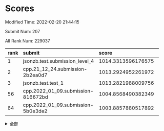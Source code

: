 # Scores

Modified Time: 2022-02-20 21:44:15

Submit Num: 207

All Rank Num: 229037

| rank |               submit               |       score        |       sigma        | pk_num |
| :--- | :--------------------------------- | :----------------- | :----------------- | :----- |
| 1    | jsonzb.test.submission_level_4     | 1014.3313596176575 | 0.8513168350710106 | 4424   |
| 2    | cpp.21_12_24.submission-2b2ea0d7   | 1013.2924952261972 | 0.795762185558969  | 4426   |
| 3    | jsonzb.test.test_1                 | 1013.2821988009756 | 0.794440409628851  | 4429   |
| 56   | cpp.2022_01_09.submission-816672bd | 1004.8568490382349 | 0.716501232340075  | 4424   |
| 64   | cpp.2022_01_09.submission-5b0e3de2 | 1003.8857880517892 | 0.7295092132851317 | 4428   |


<details>
<summary>全部</summary>

| rank |                 submit                 |       score        |       sigma        | pk_num |
| :--- | :------------------------------------- | :----------------- | :----------------- | :----- |
| 1    | jsonzb.test.submission_level_4         | 1014.3313596176575 | 0.8513168350710106 | 4424   |
| 2    | cpp.21_12_24.submission-2b2ea0d7       | 1013.2924952261972 | 0.795762185558969  | 4426   |
| 3    | jsonzb.test.test_1                     | 1013.2821988009756 | 0.794440409628851  | 4429   |
| 4    | gobigger.level_3.submission_level_3_9  | 1011.4133504498147 | 0.7557598437294257 | 4431   |
| 5    | gobigger.level_3.submission_level_3_4  | 1011.2464509082284 | 0.7600508782506725 | 4418   |
| 6    | gobigger.level_3.submission_level_3_22 | 1011.0524431741142 | 0.7579450711399467 | 4423   |
| 7    | gobigger.level_3.submission_level_3_44 | 1010.9992052630788 | 0.7724668647372384 | 4427   |
| 8    | gobigger.level_3.submission_level_3_31 | 1010.8954858178187 | 0.7459213176538011 | 4428   |
| 9    | gobigger.level_3.submission_level_3_46 | 1010.797348340087  | 0.7890293806603408 | 4430   |
| 10   | gobigger.level_3.submission_level_3_0  | 1010.7649305392076 | 0.8073468252503367 | 4423   |
| 11   | gobigger.level_3.submission_level_3_1  | 1010.7313043587325 | 0.7751335410062561 | 4423   |
| 12   | gobigger.level_3.submission_level_3_32 | 1010.7198252320236 | 0.7547399535885346 | 4425   |
| 13   | gobigger.level_3.submission_level_3_42 | 1010.648923598844  | 0.7827535872900613 | 4433   |
| 14   | gobigger.level_3.submission_level_3_11 | 1010.6164372713605 | 0.7548550597381414 | 4422   |
| 15   | gobigger.level_3.submission_level_3_14 | 1010.5779962558919 | 0.7750773506443397 | 4432   |
| 16   | gobigger.level_3.submission_level_3_33 | 1010.5477840487928 | 0.7694380904358221 | 4429   |
| 17   | gobigger.level_3.submission_level_3_28 | 1010.5283104836515 | 0.7481357637930095 | 4426   |
| 18   | gobigger.level_3.submission_level_3_2  | 1010.4821040406073 | 0.758544792198158  | 4427   |
| 19   | gobigger.level_3.submission_level_3_29 | 1010.4594564176055 | 0.7659111574278259 | 4429   |
| 20   | gobigger.level_3.submission_level_3_19 | 1010.4430852760376 | 0.7840319309779489 | 4430   |
| 21   | gobigger.level_3.submission_level_3_40 | 1010.393039044144  | 0.7540923547368734 | 4430   |
| 22   | gobigger.level_3.submission_level_3_48 | 1010.2838418757137 | 0.771945879984697  | 4422   |
| 23   | gobigger.level_3.submission_level_3_17 | 1010.2112989876299 | 0.737067141569588  | 4423   |
| 24   | gobigger.level_3.submission_level_3_8  | 1010.1521940090922 | 0.7749885988982683 | 4422   |
| 25   | gobigger.level_3.submission_level_3_18 | 1010.1323182138572 | 0.7610119019617431 | 4427   |
| 26   | gobigger.level_3.submission_level_3_35 | 1010.0895102309528 | 0.7756673898923219 | 4424   |
| 27   | gobigger.level_3.submission_level_3_37 | 1010.0741340927635 | 0.7694261089952057 | 4424   |
| 28   | gobigger.level_3.submission_level_3_15 | 1010.0673660801829 | 0.7548265172431441 | 4425   |
| 29   | gobigger.level_3.submission_level_3_43 | 1010.0483739893431 | 0.7826111265539912 | 4430   |
| 30   | gobigger.level_3.submission_level_3_26 | 1009.9586498966697 | 0.7680851974831835 | 4431   |
| 31   | gobigger.level_3.submission_level_3_30 | 1009.9578367111997 | 0.7628105482550874 | 4421   |
| 32   | gobigger.level_3.submission_level_3_39 | 1009.8597928363781 | 0.7681876855653603 | 4426   |
| 33   | gobigger.level_3.submission_level_3_38 | 1009.840236530761  | 0.7913874599865951 | 4425   |
| 34   | gobigger.level_3.submission_level_3_25 | 1009.8197821865166 | 0.7492134266626563 | 4427   |
| 35   | gobigger.level_3.submission_level_3_6  | 1009.7765419373693 | 0.754968362458676  | 4423   |
| 36   | gobigger.level_3.submission_level_3_27 | 1009.7515876069741 | 0.7396360834777684 | 4425   |
| 37   | gobigger.level_3.submission_level_3_10 | 1009.7308980899563 | 0.7559428064645489 | 4426   |
| 38   | gobigger.level_3.submission_level_3_3  | 1009.7126346961807 | 0.7477805568018643 | 4430   |
| 39   | gobigger.level_3.submission_level_3_47 | 1009.6581460184136 | 0.7364975199140084 | 4425   |
| 40   | gobigger.level_3.submission_level_3_5  | 1009.6511300445846 | 0.7680271134333173 | 4427   |
| 41   | gobigger.level_3.submission_level_3_24 | 1009.6262510483175 | 0.7724403523519253 | 4426   |
| 42   | gobigger.level_3.submission_level_3_16 | 1009.4810869955395 | 0.7590559171945551 | 4430   |
| 43   | gobigger.level_3.submission_level_3_13 | 1009.4246933000524 | 0.7547123437956617 | 4424   |
| 44   | gobigger.level_3.submission_level_3_36 | 1009.1706640228831 | 0.7461642219178347 | 4427   |
| 45   | gobigger.level_3.submission_level_3_34 | 1008.9993601715067 | 0.7362121354307194 | 4422   |
| 46   | gobigger.level_3.submission_level_3_49 | 1008.8415905910527 | 0.7535929999322333 | 4429   |
| 47   | gobigger.level_3.submission_level_3_41 | 1008.8250098225321 | 0.7595216909503235 | 4423   |
| 48   | gobigger.level_3.submission_level_3_20 | 1008.6225524423927 | 0.7384336031202215 | 4424   |
| 49   | gobigger.level_3.submission_level_3_23 | 1008.485121932536  | 0.751001939449394  | 4425   |
| 50   | gobigger.level_3.submission_level_3_21 | 1008.4536220705103 | 0.7353976023591965 | 4427   |
| 51   | gobigger.level_3.submission_level_3_45 | 1008.3713432844106 | 0.7657331410520981 | 4423   |
| 52   | gobigger.level_3.submission_level_3_12 | 1008.1441722455861 | 0.7497792569763838 | 4427   |
| 53   | gobigger.level_3.submission_level_3_7  | 1007.939717061651  | 0.7370177713414391 | 4423   |
| 54   | gobigger.level_1.submission_level_1_2  | 1005.7189467478541 | 0.7285495465823697 | 4428   |
| 55   | gobigger.level_1.submission_level_1_31 | 1004.9592977653527 | 0.7374895106819459 | 4427   |
| 56   | cpp.2022_01_09.submission-816672bd     | 1004.8568490382349 | 0.716501232340075  | 4424   |
| 57   | gobigger.level_1.submission_level_1_41 | 1004.7941450839551 | 0.7208737750966048 | 4425   |
| 58   | gobigger.level_1.submission_level_1_43 | 1004.5267230323966 | 0.7343376495685339 | 4423   |
| 59   | gobigger.level_1.submission_level_1_47 | 1004.2477199277408 | 0.7116257455876368 | 4425   |
| 60   | gobigger.level_1.submission_level_1_6  | 1004.0220051790394 | 0.7247119066780451 | 4423   |
| 61   | gobigger.level_1.submission_level_1_4  | 1004.0103195019217 | 0.7229811642061978 | 4427   |
| 62   | gobigger.level_1.submission_level_1_44 | 1003.9668020500546 | 0.7150726901264948 | 4424   |
| 63   | gobigger.level_1.submission_level_1_15 | 1003.9320956218803 | 0.7164138711929089 | 4425   |
| 64   | cpp.2022_01_09.submission-5b0e3de2     | 1003.8857880517892 | 0.7295092132851317 | 4428   |
| 65   | gobigger.level_1.submission_level_1_11 | 1003.8750331943974 | 0.7236233039234228 | 4425   |
| 66   | gobigger.level_1.submission_level_1_26 | 1003.8740507162382 | 0.7263390493618492 | 4428   |
| 67   | gobigger.level_1.submission_level_1_16 | 1003.751868696799  | 0.711815713741686  | 4428   |
| 68   | gobigger.level_1.submission_level_1_5  | 1003.6728484779293 | 0.7233415193837955 | 4424   |
| 69   | gobigger.level_1.submission_level_1_18 | 1003.6244773914359 | 0.7239081730367466 | 4431   |
| 70   | gobigger.level_1.submission_level_1_8  | 1003.4723170914639 | 0.7259784867317322 | 4422   |
| 71   | gobigger.level_1.submission_level_1_37 | 1003.447141363248  | 0.7185978082962515 | 4425   |
| 72   | gobigger.level_1.submission_level_1_42 | 1003.34002594744   | 0.713383763440056  | 4430   |
| 73   | gobigger.level_1.submission_level_1_13 | 1003.330139149493  | 0.711285009451594  | 4429   |
| 74   | gobigger.level_1.submission_level_1_46 | 1003.3282402381404 | 0.715817345472751  | 4425   |
| 75   | gobigger.level_1.submission_level_1_48 | 1003.2521471421564 | 0.7116963548643002 | 4426   |
| 76   | gobigger.level_1.submission_level_1_40 | 1003.2362391407202 | 0.7156099629973708 | 4424   |
| 77   | gobigger.level_1.submission_level_1_21 | 1003.2357528670376 | 0.703118998181004  | 4427   |
| 78   | gobigger.level_1.submission_level_1_22 | 1003.2271133168847 | 0.7164028685983158 | 4427   |
| 79   | gobigger.level_1.submission_level_1_32 | 1003.1792173346084 | 0.7172872319209989 | 4423   |
| 80   | gobigger.level_1.submission_level_1_35 | 1003.157789983588  | 0.7175971484218846 | 4427   |
| 81   | gobigger.level_1.submission_level_1_45 | 1003.1514338226789 | 0.7089880734857293 | 4424   |
| 82   | gobigger.level_1.submission_level_1_14 | 1003.1475087241885 | 0.7178326722505657 | 4421   |
| 83   | gobigger.level_1.submission_level_1_10 | 1003.0738296659991 | 0.7270023106003223 | 4424   |
| 84   | gobigger.level_1.submission_level_1_17 | 1003.072946579016  | 0.7087481587686465 | 4422   |
| 85   | gobigger.level_1.submission_level_1_25 | 1002.980679123341  | 0.7123221282122454 | 4426   |
| 86   | gobigger.level_1.submission_level_1_39 | 1002.9465157618853 | 0.717186715575998  | 4428   |
| 87   | gobigger.level_1.submission_level_1_27 | 1002.9042637667476 | 0.7258441872739044 | 4425   |
| 88   | gobigger.level_1.submission_level_1_38 | 1002.8933703937245 | 0.7232704372610045 | 4424   |
| 89   | gobigger.level_1.submission_level_1_23 | 1002.8298888837696 | 0.7042502138162419 | 4429   |
| 90   | gobigger.level_1.submission_level_1_20 | 1002.8197308349861 | 0.7154718545000492 | 4427   |
| 91   | gobigger.level_1.submission_level_1_7  | 1002.8168447365665 | 0.7140503877465002 | 4420   |
| 92   | gobigger.level_1.submission_level_1_36 | 1002.7712450499926 | 0.7222898392851883 | 4432   |
| 93   | gobigger.level_1.submission_level_1_24 | 1002.7638460920684 | 0.7176941387038518 | 4427   |
| 94   | gobigger.level_1.submission_level_1_34 | 1002.7449210758148 | 0.7071817441510044 | 4424   |
| 95   | gobigger.level_1.submission_level_1_30 | 1002.7022359783061 | 0.7067002731455351 | 4424   |
| 96   | gobigger.level_1.submission_level_1_9  | 1002.6437594350305 | 0.712443230589393  | 4423   |
| 97   | gobigger.level_1.submission_level_1_12 | 1002.6306378378491 | 0.7138305088752162 | 4424   |
| 98   | gobigger.level_1.submission_level_1_0  | 1002.6120255772055 | 0.7207337245439258 | 4423   |
| 99   | gobigger.level_1.submission_level_1_33 | 1002.5279396902208 | 0.7127783923333622 | 4426   |
| 100  | gobigger.level_1.submission_level_1_3  | 1002.5167224493628 | 0.7109923264939092 | 4427   |
| 101  | gobigger.level_1.submission_level_1_49 | 1002.3404725946033 | 0.7126932973430118 | 4429   |
| 102  | gobigger.level_1.submission_level_1_19 | 1002.3231233905145 | 0.7087321112599965 | 4424   |
| 103  | gobigger.level_1.submission_level_1_29 | 1002.1261747660734 | 0.704034665115901  | 4420   |
| 104  | gobigger.level_1.submission_level_1_28 | 1001.2831043831593 | 0.7126496577011067 | 4426   |
| 105  | gobigger.level_1.submission_level_1_1  | 1001.1270950185093 | 0.7094353140016695 | 4426   |
| 106  | gobigger.random.submission_random_12   | 997.4597609204897  | 0.7094145767811117 | 4428   |
| 107  | gobigger.random.submission_random_10   | 997.4310999530575  | 0.6981903366502606 | 4425   |
| 108  | gobigger.random.submission_random_29   | 997.0278725782425  | 0.7021505957261274 | 4426   |
| 109  | gobigger.random.submission_random_28   | 996.9540059145677  | 0.7129603643191961 | 4425   |
| 110  | gobigger.random.submission_random_22   | 996.8363370729905  | 0.7114124040368395 | 4421   |
| 111  | gobigger.random.submission_random_8    | 996.672128662522   | 0.7029540160794274 | 4427   |
| 112  | gobigger.random.submission_random_15   | 996.5630267856322  | 0.6962470993709046 | 4426   |
| 113  | gobigger.random.submission_random_1    | 996.4295498181574  | 0.7049157953861073 | 4425   |
| 114  | gobigger.random.submission_random_5    | 996.3736266107287  | 0.7054142663805367 | 4429   |
| 115  | gobigger.random.submission_random_33   | 996.3560428349575  | 0.7139151228128803 | 4422   |
| 116  | gobigger.random.submission_random_11   | 996.2500221155871  | 0.7196770121172155 | 4422   |
| 117  | gobigger.random.submission_random_24   | 996.2472364648452  | 0.7131381185414147 | 4420   |
| 118  | gobigger.random.submission_random_17   | 996.229195158529   | 0.7053929735690307 | 4426   |
| 119  | gobigger.random.submission_random_49   | 996.2289369426743  | 0.693555575541123  | 4424   |
| 120  | gobigger.random.submission_random_23   | 996.2084580303622  | 0.7003545447026283 | 4428   |
| 121  | gobigger.random.submission_random_30   | 996.1788477328058  | 0.707431571408371  | 4422   |
| 122  | gobigger.random.submission_random_43   | 996.0655299897128  | 0.7252427012708753 | 4425   |
| 123  | gobigger.random.submission_random_32   | 996.0497464901399  | 0.7232111448775876 | 4426   |
| 124  | gobigger.random.submission_random_19   | 996.0493618834804  | 0.7035866370787822 | 4429   |
| 125  | gobigger.random.submission_random_25   | 996.0423273396632  | 0.7100292510647768 | 4430   |
| 126  | gobigger.random.submission_random_46   | 995.9755786129977  | 0.720043836608955  | 4426   |
| 127  | gobigger.random.submission_random_47   | 995.9343697267373  | 0.7135696348709439 | 4424   |
| 128  | gobigger.random.submission_random_18   | 995.8933446530117  | 0.7097123175757436 | 4430   |
| 129  | gobigger.random.submission_random_44   | 995.8752187369458  | 0.7109795526984718 | 4430   |
| 130  | gobigger.random.submission_random_45   | 995.8634619510236  | 0.7202382317225259 | 4429   |
| 131  | gobigger.random.submission_random_38   | 995.8499351302384  | 0.717276438177931  | 4425   |
| 132  | gobigger.random.submission_random_36   | 995.8055480413233  | 0.7069286926652643 | 4424   |
| 133  | gobigger.random.submission_random_31   | 995.7556143215515  | 0.7170730325946444 | 4419   |
| 134  | gobigger.random.submission_random_26   | 995.7450818945072  | 0.7086429778456982 | 4428   |
| 135  | gobigger.random.submission_random_42   | 995.7104787559923  | 0.7102156093492746 | 4427   |
| 136  | gobigger.random.submission_random_27   | 995.6982639237561  | 0.7037592303554343 | 4430   |
| 137  | gobigger.random.submission_random_9    | 995.6908079430742  | 0.7107549707516942 | 4426   |
| 138  | gobigger.random.submission_random_13   | 995.6725297671175  | 0.7097771199964609 | 4429   |
| 139  | gobigger.random.submission_random_40   | 995.6411374705635  | 0.7127317131697252 | 4424   |
| 140  | gobigger.random.submission_random_16   | 995.6212594408239  | 0.7099507655277096 | 4422   |
| 141  | gobigger.random.submission_random_6    | 995.59112211383    | 0.7229730721389084 | 4428   |
| 142  | gobigger.random.submission_random_14   | 995.5533790757905  | 0.7106645013517624 | 4423   |
| 143  | gobigger.random.submission_random_37   | 995.4955454670171  | 0.7209399626521842 | 4428   |
| 144  | gobigger.random.submission_random_7    | 995.4256023413823  | 0.7043257428859986 | 4428   |
| 145  | gobigger.random.submission_random_0    | 995.3404705735944  | 0.696091072648266  | 4429   |
| 146  | gobigger.random.submission_random_21   | 995.3182358544394  | 0.7062002827291088 | 4424   |
| 147  | gobigger.random.submission_random_2    | 995.2923318961739  | 0.703201528475459  | 4428   |
| 148  | gobigger.random.submission_random_35   | 995.056342751129   | 0.7157673742799506 | 4424   |
| 149  | gobigger.random.submission_random_48   | 995.0114847637385  | 0.7109725801611375 | 4428   |
| 150  | gobigger.random.submission_random_20   | 994.9646197169438  | 0.7212625272927318 | 4425   |
| 151  | gobigger.random.submission_random_39   | 994.958854058764   | 0.7143953341968284 | 4423   |
| 152  | gobigger.random.submission_random_4    | 994.8397052945977  | 0.7256202186193469 | 4419   |
| 153  | gobigger.random.submission_random_3    | 994.8380301956206  | 0.7137412178175555 | 4420   |
| 154  | gobigger.random.submission_random_34   | 994.4842589358053  | 0.7083637733837417 | 4431   |
| 155  | gobigger.random.submission_random_41   | 994.3796640798782  | 0.7330314356760381 | 4431   |
| 156  | gobigger.level_2.submission_level_2_22 | 993.858341196505   | 0.7234657542223886 | 4430   |
| 157  | gobigger.level_2.submission_level_2_16 | 993.703187856722   | 0.7499143347759656 | 4432   |
| 158  | gobigger.level_2.submission_level_2_15 | 993.5742986977675  | 0.7249321155458252 | 4431   |
| 159  | gobigger.level_2.submission_level_2_30 | 993.5179802207961  | 0.7227134832078397 | 4429   |
| 160  | gobigger.level_2.submission_level_2_42 | 993.467094042723   | 0.7336769368549254 | 4427   |
| 161  | gobigger.level_2.submission_level_2_18 | 993.3504591111061  | 0.7335137516019943 | 4422   |
| 162  | gobigger.level_2.submission_level_2_47 | 993.3449879477566  | 0.7295393598156886 | 4426   |
| 163  | gobigger.level_2.submission_level_2_2  | 993.2900695219663  | 0.740263586052365  | 4427   |
| 164  | gobigger.level_2.submission_level_2_10 | 993.2247862606738  | 0.728239363698824  | 4426   |
| 165  | gobigger.level_2.submission_level_2_7  | 993.1403323937249  | 0.733197895301741  | 4423   |
| 166  | gobigger.level_2.submission_level_2_13 | 993.1369316424758  | 0.7313291545611516 | 4427   |
| 167  | gobigger.level_2.submission_level_2_33 | 993.0254855173959  | 0.7319641628131575 | 4426   |
| 168  | gobigger.level_2.submission_level_2_34 | 992.9841273597243  | 0.7380271205892246 | 4421   |
| 169  | gobigger.level_2.submission_level_2_11 | 992.9406279701454  | 0.7411450204135508 | 4430   |
| 170  | gobigger.level_2.submission_level_2_37 | 992.9361614015938  | 0.7315736644142443 | 4422   |
| 171  | gobigger.level_2.submission_level_2_28 | 992.9118850337504  | 0.7406735236131227 | 4426   |
| 172  | gobigger.level_2.submission_level_2_38 | 992.8499196292069  | 0.751218298647853  | 4424   |
| 173  | gobigger.level_2.submission_level_2_21 | 992.7467328576959  | 0.733749036010268  | 4426   |
| 174  | gobigger.level_2.submission_level_2_26 | 992.6936991008922  | 0.7212346870786183 | 4429   |
| 175  | gobigger.level_2.submission_level_2_5  | 992.4986599044375  | 0.7371845389895081 | 4429   |
| 176  | gobigger.level_2.submission_level_2_12 | 992.4947034649114  | 0.7482115222604119 | 4422   |
| 177  | gobigger.level_2.submission_level_2_6  | 992.4406392204244  | 0.7564047637704924 | 4425   |
| 178  | gobigger.level_2.submission_level_2_19 | 992.3556044524114  | 0.7326269576117604 | 4426   |
| 179  | gobigger.level_2.submission_level_2_14 | 992.2940040471743  | 0.7475502115188544 | 4427   |
| 180  | gobigger.level_2.submission_level_2_40 | 992.2491263615324  | 0.7480829960182185 | 4427   |
| 181  | gobigger.level_2.submission_level_2_25 | 992.1815333394238  | 0.7282997363881891 | 4421   |
| 182  | gobigger.level_2.submission_level_2_9  | 992.1692215760526  | 0.7425339767328394 | 4421   |
| 183  | gobigger.level_2.submission_level_2_23 | 992.1655425195221  | 0.7533311750797672 | 4424   |
| 184  | gobigger.level_2.submission_level_2_1  | 992.1395514490806  | 0.7370223351223707 | 4432   |
| 185  | gobigger.level_2.submission_level_2_45 | 992.0816104094343  | 0.7529497374093056 | 4425   |
| 186  | gobigger.level_2.submission_level_2_3  | 992.0622446847638  | 0.7589045319599939 | 4427   |
| 187  | gobigger.level_2.submission_level_2_41 | 991.9453013277392  | 0.7446014686925009 | 4426   |
| 188  | gobigger.level_2.submission_level_2_43 | 991.9188864585527  | 0.7349372311126372 | 4425   |
| 189  | gobigger.level_2.submission_level_2_48 | 991.9081375662314  | 0.7530034287767686 | 4426   |
| 190  | gobigger.level_2.submission_level_2_8  | 991.7597323392316  | 0.7384271467497121 | 4427   |
| 191  | gobigger.level_2.submission_level_2_46 | 991.7369103429178  | 0.7425320932013626 | 4424   |
| 192  | gobigger.level_2.submission_level_2_0  | 991.6990117744978  | 0.7546324837539982 | 4424   |
| 193  | gobigger.level_2.submission_level_2_4  | 991.667948667492   | 0.7379492055897177 | 4430   |
| 194  | gobigger.level_2.submission_level_2_29 | 991.581465240769   | 0.748200620580612  | 4427   |
| 195  | gobigger.level_2.submission_level_2_36 | 991.4723771487575  | 0.7864766881917671 | 4428   |
| 196  | gobigger.level_2.submission_level_2_31 | 991.3965207825177  | 0.7663976091242862 | 4429   |
| 197  | gobigger.level_2.submission_level_2_20 | 991.355096681367   | 0.7362955804040452 | 4425   |
| 198  | gobigger.level_2.submission_level_2_39 | 991.3050546255827  | 0.7678329074997489 | 4425   |
| 199  | gobigger.level_2.submission_level_2_24 | 991.2016637795133  | 0.7410584051088409 | 4425   |
| 200  | gobigger.level_2.submission_level_2_35 | 991.0921389238881  | 0.7760194207416659 | 4427   |
| 201  | gobigger.level_2.submission_level_2_49 | 990.8923310160483  | 0.7301080844463393 | 4427   |
| 202  | gobigger.level_2.submission_level_2_32 | 990.8344575748366  | 0.751142089119468  | 4423   |
| 203  | gobigger.level_2.submission_level_2_44 | 990.725591733666   | 0.7552283853015386 | 4427   |
| 204  | gobigger.level_2.submission_level_2_17 | 990.6978643549996  | 0.782987342368997  | 4429   |
| 205  | gobigger.level_2.submission_level_2_27 | 989.659243990895   | 0.7646973356124219 | 4426   |
| 206  | gobigger.none.submission_none_1        | 978.5047351029187  | 1.245963029704147  | 4429   |
| 207  | gobigger.none.submission_none_0        | 976.8450042452148  | 1.4034948901480635 | 4421   |

</details>